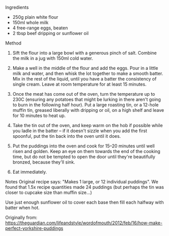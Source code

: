 Ingredients
- 250g plain white flour
- 150ml whole milk
- 4 free-range eggs, beaten
- 2 tbsp beef dripping or sunflower oil

Method
1. Sift the flour into a large bowl with a generous pinch of salt. Combine the milk in a jug with 150ml cold water.

2. Make a well in the middle of the flour and add the eggs. Pour in a little milk and water, and then whisk the lot together to make a smooth batter. Mix in the rest of the liquid, until you have a batter the consistency of single cream. Leave at room temperature for at least 15 minutes.

3. Once the meat has come out of the oven, turn the temperature up to 230C (ensuring any potatoes that might be lurking in there aren't going to burn in the following half hour). Put a large roasting tin, or a 12-hole muffin tin, greased liberally with dripping or oil, on a high shelf and leave for 10 minutes to heat up.

4. Take the tin out of the oven, and keep warm on the hob if possible while you ladle in the batter – if it doesn't sizzle when you add the first spoonful, put the tin back into the oven until it does.

5. Put the puddings into the oven and cook for 15–20 minutes until well risen and golden. Keep an eye on them towards the end of the cooking time, but do not be tempted to open the door until they're beautifully bronzed, because they'll sink.

6. Eat immediately.

Notes
Original recipe says: "Makes 1 large, or 12 individual puddings". We found that 1.5x recipe quantities made 24 puddings (but perhaps the tin was closer to cupcake size than muffin size...)

Use just enough sunflower oil to cover each base then fill each halfway with batter when hot.

Originally from: https://theguardian.com/lifeandstyle/wordofmouth/2012/feb/16/how-make-perfect-yorkshire-puddings

